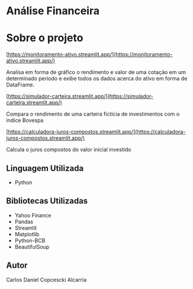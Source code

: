 # Análise Financeira

# Sobre o projeto

[https://monitoramento-ativo.streamlit.app/](https://monitoramento-ativo.streamlit.app/)

Analisa em forma de gráfico o rendimento e valor de uma cotação em um determinado período e exibe todos os dados acerca do ativo em forma de DataFrame.

[https://simulador-carteira.streamlit.app/](https://simulador-carteira.streamlit.app/)

Compara o rendimento de uma carteira fictícia de investimentos com o indice Bovespa

[https://calculadora-juros-compostos.streamlit.app/](https://calculadora-juros-compostos.streamlit.app/)

Calcula o juros compostos do valor inicial investido

## Linguagem Utilizada

- Python

## Bibliotecas Utilizadas

- Yahoo Finance
- Pandas
- Streamlit
- Matplotlib
- Python-BCB
- BeautifulSoup

## Autor

Carlos Daniel Copcescki Alcarria
